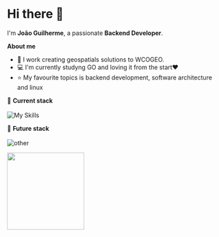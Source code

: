 # Hi there 👋

I'm **João Guilherme**, a passionate **Backend Developer**. 

**About me**
- 💼 I work creating geospatials solutions to WCOGEO.
- 💻 I'm currently studyng GO and loving it from the start❤️
- ⭐ My favourite topics is backend development, software architecture and linux

🚀 **Current stack**<br>
<br>
![My Skills](https://go-skill-icons.vercel.app/api/icons?i=python,go,ts&perline=4)

🌱 **Future stack**<br>
<br>
![other](https://go-skill-icons.vercel.app/api/icons?i=zig,c,cpp,rust,bash)
  
<a href="https://github.com/JoaoGuilherme2909" title="Github stats de joao guilherme dos santos">
  <img height="180em" src="https://github-readme-stats.vercel.app/api?username=JoaoGuilherme2909&theme=dracula&show_icons=true" />
</a>
